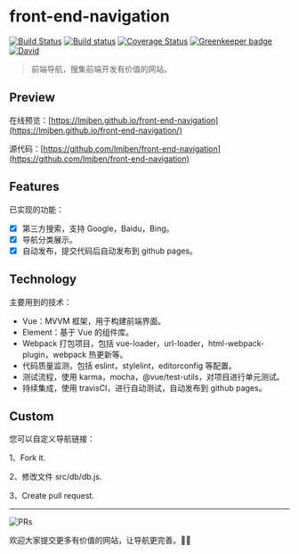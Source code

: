 # front-end-navigation

[![Build Status](https://travis-ci.com/lmjben/front-end-navigation.svg?branch=master)](https://travis-ci.com/lmjben/front-end-navigation)
[![Build status](https://ci.appveyor.com/api/projects/status/jxfwfppagyy4hmi7/branch/master?svg=true)](https://ci.appveyor.com/project/lmjben/front-end-navigation/branch/master)
[![Coverage Status](https://coveralls.io/repos/github/lmjben/front-end-navigation/badge.svg)](https://coveralls.io/github/lmjben/front-end-navigation) [![Greenkeeper badge](https://badges.greenkeeper.io/lmjben/front-end-navigation.svg)](https://greenkeeper.io/)
[![David](https://img.shields.io/david/lmjben/front-end-navigation.svg)](https://david-dm.org/lmjben/front-end-navigation)

> 前端导航，搜集前端开发有价值的网站。

## Preview

在线预览：[https://lmjben.github.io/front-end-navigation](https://lmjben.github.io/front-end-navigation/)

源代码：[https://github.com/lmjben/front-end-navigation](https://github.com/lmjben/front-end-navigation)

## Features

已实现的功能：

- [x] 第三方搜索，支持 Google，Baidu，Bing。
- [x] 导航分类展示。
- [x] 自动发布，提交代码后自动发布到 github pages。

## Technology

主要用到的技术：

- Vue：MVVM 框架，用于构建前端界面。
- Element：基于 Vue 的组件库。
- Webpack 打包项目，包括 vue-loader，url-loader，html-webpack-plugin，webpack 热更新等。
- 代码质量监测，包括 eslint，stylelint，editorconfig 等配置。
- 测试流程，使用 karma，mocha，@vue/test-utils，对项目进行单元测试。
- 持续集成，使用 travisCI，进行自动测试，自动发布到 github pages。

## Custom

您可以自定义导航链接：

1、Fork it.

2、修改文件 src/db/db.js.

3、Create pull request.

---

![PRs](https://img.shields.io/badge/PRs-welcome-brightgreen.svg?longCache=true&style=flat-square)

欢迎大家提交更多有价值的网站，让导航更完善。💪💪
